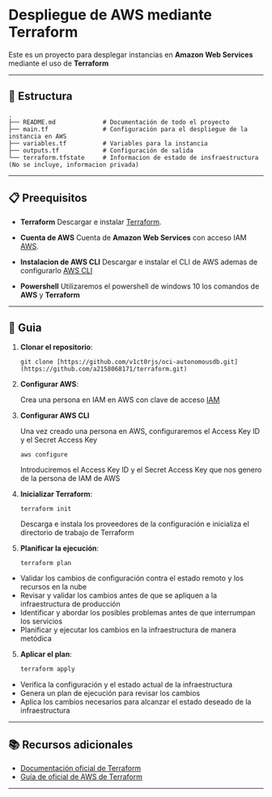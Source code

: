 # Despliegue de AWS mediante Terraform

Este es un proyecto para desplegar instancias en **Amazon Web Services** mediante el uso de **Terraform**

--------

## 📂 Estructura 


```
.
├── README.md             # Documentación de todo el proyecto
├── main.tf               # Configuración para el despliegue de la instancia en AWS
├── variables.tf          # Variables para la instancia 
├── outputs.tf            # Configuración de salida
└── terraform.tfstate     # Informacion de estado de insfraestructura (No se incluye, informacion privada)
```

------

## 📋​ Preequisitos

- **Terraform** Descargar e instalar [Terraform](https://developer.hashicorp.com/terraform/downloads).

- **Cuenta de AWS** Cuenta de **Amazon Web Services** con acceso IAM [AWS](https://aws.amazon.com/es/).

- **Instalacion de AWS CLI** Descargar e instalar el CLI de AWS ademas de configurarlo [AWS CLI](https://docs.aws.amazon.com/cli/latest/userguide/cli-chap-welcome.html)
  
- **Powershell** Utilizaremos el powershell de windows 10 los comandos de **AWS** y **Terraform**

------

## 🦮​ Guia

1. **Clonar el repositorio**:

   ```
   git clone [https://github.com/v1ct0rjs/oci-autonomousdb.git](https://github.com/a2158068171/terraform.git)
   ```

2. **Configurar AWS**:

   Crea una persona en IAM en AWS con clave de acceso [IAM](https://aws.amazon.com/es/iam/)

3. **Configurar AWS CLI**

   Una vez creado una persona en AWS, configuraremos el Access Key ID y el Secret Access Key

   ```
   aws configure 
   ```
   Introduciremos el Access Key ID y el Secret Access Key que nos genero de la persona de IAM de AWS

4. **Inicializar Terraform**:

   ```
   terraform init
   ```
   Descarga e instala los proveedores de la configuración e inicializa el directorio de trabajo de Terraform

4. **Planificar la ejecución**:

   ```
   terraform plan
   ```

  - Validar los cambios de configuración contra el estado remoto y los recursos en la nube
  - Revisar y validar los cambios antes de que se apliquen a la infraestructura de producción 
  - Identificar y abordar los posibles problemas antes de que interrumpan los servicios 
  - Planificar y ejecutar los cambios en la infraestructura de manera metódica 

5. **Aplicar el plan**:

   ```bash
   terraform apply
   ```

  - Verifica la configuración y el estado actual de la infraestructura 
  - Genera un plan de ejecución para revisar los cambios 
  - Aplica los cambios necesarios para alcanzar el estado deseado de la infraestructura 

------


## 📚 Recursos adicionales

- [Documentación oficial de Terraform](https://developer.hashicorp.com/terraform/docs)
- [Guía de oficial de AWS de Terraform](https://developer.hashicorp.com/terraform/tutorials/aws-get-started/install-cli)

------
